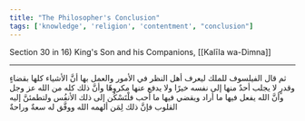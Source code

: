 ```yaml
---
title: "The Philosopher's Conclusion"
tags: ['knowledge', 'religion', 'contentment', "conclusion"]
---
```


 Section 30 in 16) King's Son and his Companions, [[Kalīla wa-Dimna]]

---
ثم قال الفيلسوف للملك ليعرف أهل النظر في الأمور والعمل بها أنَّ الأشياء كلها بقضاءٍ وقدرٍ لا يجلب أحدٌ منها إلى نفسه خيرًا ولا يدفع عنها مكروهًا وأنَّ ذلك كله من الله عز وجل وأنَّ الله يفعل فيها ما أراد ويقضي فيها ما أحب فلْتَسْكُن إلى ذلك الأنفُس ولتطمئنَّ إليه القلوب فإنَّ ذلك لِمَن ألهمه الله ووفَّق له سعةٌ وراحةٌ
